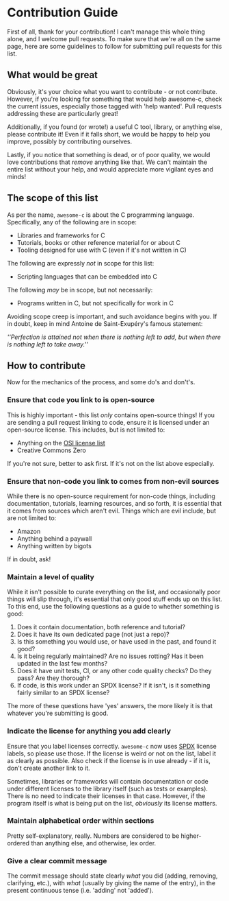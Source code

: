 # Contribution Guide #

First of all, thank for your contribution! I can't manage this whole thing
alone, and I welcome pull requests. To make sure that we're all on the same
page, here are some guidelines to follow for submitting pull requests for this
list.

## What would be great ##

Obviously, it's your choice what you want to contribute - or not
contribute. However, if you're looking for something that would help awesome-c,
check the current issues, especially those tagged with 'help wanted'. Pull
requests addressing these are particularly great!

Additionally, if you found (or wrote!) a useful C tool, library, or anything
else, please contribute it! Even if it falls short, we would be happy to help
you improve, possibly by contributing ourselves.

Lastly, if you notice that something is dead, or of poor quality, we would love
contributions that _remove_ anything like that. We can't maintain the entire
list without your help, and would appreciate more vigilant eyes and minds!

## The scope of this list ##

As per the name, ``awesome-c`` is about the C programming language.
Specifically, any of the following are in scope:

* Libraries and frameworks for C
* Tutorials, books or other reference material for or about C
* Tooling designed for use with C (even if it's not written in C)

The following are expressly _not_ in scope for this list:

* Scripting languages that can be embedded into C

The following _may_ be in scope, but not necessarily:

* Programs written in C, but not specifically for work in C

Avoiding scope creep is important, and such avoidance begins with you. If in
doubt, keep in mind Antoine de Saint-Exupéry's famous statement:

_''Perfection is attained not when there is nothing left to add, but when there
is nothing left to take away.''_

## How to contribute ##

Now for the mechanics of the process, and some do's and don't's.

### Ensure that code you link to is open-source ###

This is highly important - this list *only* contains open-source things!
If you are sending a pull request linking to code, ensure it is licensed under
an open-source license. This includes, but is not limited to:

- Anything on the [OSI license list][1]
- Creative Commons Zero

If you're not sure, better to ask first. If it's not on the list above
especially.

### Ensure that non-code you link to comes from non-evil sources ###

While there is no open-source requirement for non-code things, including
documentation, tutorials, learning resources, and so forth, it is essential that
it comes from sources which aren't evil. Things which are evil include, but are
not limited to:

* Amazon
* Anything behind a paywall
* Anything written by bigots

If in doubt, ask!

### Maintain a level of quality ###

While it isn't possible to curate everything on the list, and occasionally poor
things will slip through, it's essential that only good stuff ends up on this
list. To this end, use the following questions as a guide to whether something
is good:

1. Does it contain documentation, both reference and tutorial?
1. Does it have its own dedicated page (not just a repo)?
1. Is this something you would use, or have used in the past, and found it good?
1. Is it being regularly maintained? Are no issues rotting? Has it been updated in
   the last few months?
1. Does it have unit tests, CI, or any other code quality checks? Do they pass?
   Are they thorough?
1. If code, is this work under an SPDX license? If it isn't, is it something
   fairly similar to an SPDX license?

The more of these questions have 'yes' answers, the more likely it is that
whatever you're submitting is good.

### Indicate the license for anything you add clearly ###

Ensure that you label licenses correctly. ``awesome-c`` now uses [SPDX][2]
license labels, so please use those. If the license is weird or not on the list,
label it as clearly as possible. Also check if the license is in use
already - if it is, don't create another link to it.

Sometimes, libraries or frameworks will contain documentation or code under
different licenses to the library itself (such as tests or examples). There is
no need to indicate their licenses in that case. However, if the program itself
is what is being put on the list, *obviously* its license matters.

### Maintain alphabetical order within sections ###

Pretty self-explanatory, really. Numbers are considered to be higher-ordered
than anything else, and otherwise, lex order.

### Give a clear commit message ###

The commit message should state clearly *what* you did (adding, removing,
clarifying, etc.), with *what* (usually by giving the name of the entry), in the
present continuous tense (i.e. 'adding' not 'added').

[1]: https://opensource.org/licenses 
[2]: https://spdx.org/licenses/ 
